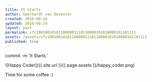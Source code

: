 ```yaml
---
title: It Starts
author: Geerhardt van Deventer
created: 2016-08-24
updated: 2016-08-24
layout: post
permalink: cfc100100101011000001110110000101010000101101111
assets: /assets/cfc100100101011000001110110000101010000101101111
published: true
---
```


commit -m 'It Starts.'

![Happy Coder]({{ site.url }}{{ page.assets }}/happy_coder.png)

Time for some coffee :)
